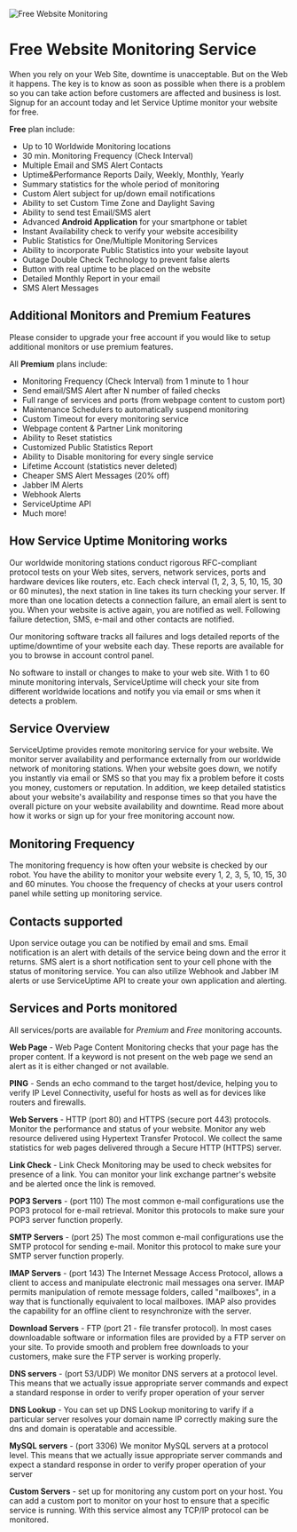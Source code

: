 ![Free Website Monitoring](/images/apps/serviceuptime/logo.png "ServiceUptime Website Monitoring")

Free Website Monitoring Service
===============================

When you rely on your Web Site, downtime is unacceptable. But on the Web it happens. The key is to know as soon as possible when there is a problem so you can take action before customers are affected and business is lost. Signup for an account today and let Service Uptime monitor your website for free.

**Free** plan include:

 - Up to 10 Worldwide Monitoring locations
 - 30 min. Monitoring Frequency (Check Interval) 
 - Multiple Email and SMS Alert Contacts 
 - Uptime&Performance Reports Daily, Weekly, Monthly, Yearly
 - Summary statistics for the whole period of monitoring
 - Custom Alert subject for up/down email notifications
 - Ability to set Custom Time Zone and Daylight Saving
 - Ability to send test Email/SMS alert
 - Advanced **Android Application** for your smartphone or tablet
 - Instant Availability check to verify your website accesibility
 - Public Statistics for One/Multiple Monitoring Services
 - Ability to incorporate Public Statistics into your website layout
 - Outage Double Check Technology to prevent false alerts
 - Button with real uptime to be placed on the website
 - Detailed Monthly Report in your email
 - SMS Alert Messages
 
Additional Monitors and Premium Features
----------------------------------------

Please consider to upgrade your free account if you would like to setup additional monitors or use premium features.

All **Premium** plans include:

 - Monitoring Frequency (Check Interval) from 1 minute to 1 hour
 - Send email/SMS Alert after N number of failed checks
 - Full range of services and ports (from webpage content to custom port)
 - Maintenance Schedulers to automatically suspend monitoring
 - Custom Timeout for every monitoring service
 - Webpage content & Partner Link monitoring
 - Ability to Reset statistics
 - Customized Public Statistics Report
 - Ability to Disable monitoring for every single service
 - Lifetime Account (statistics never deleted)
 - Cheaper SMS Alert Messages (20% off)
 - Jabber IM Alerts
 - Webhook Alerts
 - ServiceUptime API
 - Much more!

How Service Uptime Monitoring works
-----------------------------------

Our worldwide monitoring stations conduct rigorous RFC-compliant protocol tests on your Web sites, servers, network services, ports and hardware devices like routers, etc. Each check interval (1, 2, 3, 5, 10, 15, 30 or 60 minutes), the next station in line takes its turn checking your server. If more than one location detects a connection failure, an email alert is sent to you. When your website is active again, you are notified as well. Following failure detection, SMS, e-mail and other contacts are notified.

Our monitoring software tracks all failures and logs detailed reports of the uptime/downtime of your website each day. These reports are available for you to browse in account control panel.

No software to install or changes to make to your web site. With 1 to 60 minute monitoring intervals, ServiceUptime will check your site from different worldwide locations and notify you via email or sms when it detects a problem.

Service Overview
----------------

ServiceUptime provides remote monitoring service for your website. We monitor server availability and performance externally from our worldwide network of monitoring stations. When your website goes down, we notify you instantly via email or SMS so that you may fix a problem before it costs you money, customers or reputation. In addition, we keep detailed statistics about your website's availability and response times so that you have the overall picture on your website availability and downtime. Read more about how it works or sign up for your free monitoring account now.

Monitoring Frequency
--------------------

The monitoring frequency is how often your website is checked by our robot. You have the ability to monitor your website every 1, 2, 3, 5, 10, 15, 30 and 60 minutes. You choose the frequency of checks at your users control panel while setting up monitoring service.

Contacts supported
------------------

Upon service outage you can be notified by email and sms. Email notification is an alert with details of the service being down and the error it returns. SMS alert is a short notification sent to your cell phone with the status of monitoring service. You can also utilize Webhook and Jabber IM alerts or use ServiceUptime API to create your own application and alerting.

Services and Ports monitored
----------------------------

All services/ports are available for *Premium* and *Free* monitoring accounts.

**Web Page** - Web Page Content Monitoring checks that your page has the proper content. If a keyword is not present on the web page we send an alert as it is either changed or not available.

**PING** - Sends an echo command to the target host/device, helping you to verify IP Level Connectivity, useful for hosts as well as for devices like routers and firewalls.

**Web Servers** - HTTP (port 80) and HTTPS (secure port 443) protocols. Monitor the performance and status of your website. Monitor any web resource delivered using Hypertext Transfer Protocol. We collect the same statistics for web pages delivered through a Secure HTTP (HTTPS) server.

**Link Check** - Link Check Monitoring may be used to check websites for presence of a link. You can monitor your link exchange partner's website and be alerted once the link is removed.

**POP3 Servers** - (port 110) The most common e-mail configurations use the POP3 protocol for e-mail retrieval. Monitor this protocols to make sure your POP3 server function properly.

**SMTP Servers** - (port 25) The most common e-mail configurations use the SMTP protocol for sending e-mail. Monitor this protocol to make sure your SMTP server function properly.

**IMAP Servers** - (port 143) The Internet Message Access Protocol, allows a client to access and manipulate electronic mail messages ona server. IMAP permits manipulation of remote message folders, called "mailboxes", in a way that is functionally equivalent to local mailboxes. IMAP also provides the capability for an offline client to resynchronize with the server.

**Download Servers** - FTP (port 21 - file transfer protocol). In most cases downloadable software or information files are provided by a FTP server on your site. To provide smooth and problem free downloads to your customers, make sure the FTP server is working properly.

**DNS servers** - (port 53/UDP) We monitor DNS servers at a protocol level. This means that we actually issue appropriate server commands and expect a standard response in order to verify proper operation of your server

**DNS Lookup** - You can set up DNS Lookup monitoring to varify if a particular server resolves your domain name IP correctly making sure the dns and domain is operatable and accessible.

**MySQL servers** - (port 3306) We monitor MySQL servers at a protocol level. This means that we actually issue appropriate server commands and expect a standard response in order to verify proper operation of your server

**Custom Servers** - set up for monitoring any custom port on your host. You can add a custom port to monitor on your host to ensure that a specific service is running. With this service almost any TCP/IP protocol can be monitored.